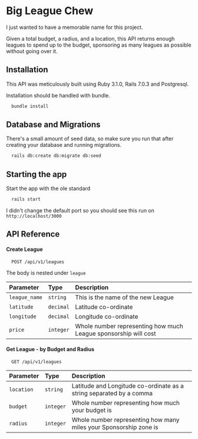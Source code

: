 # Big League Chew
I just wanted to have a memorable name for this project.

Given a total budget, a radius, and a location, this API returns enough leagues to spend up to the budget, sponsoring as many leagues as possible without going over it.
## Installation

This API was meticulously built using Ruby 3.1.0, Rails 7.0.3 and Postgresql.

Installation should be handled with bundle.

```bash
  bundle install
```

## Database and Migrations

There's a small amount of seed data, so make sure you run that after creating your database and running migrations.

```bash
  rails db:create db:migrate db:seed
```

## Starting the app

Start the app with the ole standard
```bash
  rails start
```

I didn't change the default port so you should see this run on `http://localhost/3000`

## API Reference

#### Create League

```http
  POST /api/v1/leagues
```

The body is nested under `league`

| Parameter | Type     | Description                |
| :-------- | :------- | :------------------------- |
| `league_name` | `string` | This is the name of the new League |
| `latitude` | `decimal` | Latitude co-ordinate |
| `longitude` | `decimal` | Longitude co-ordinate |
| `price` | `integer` | Whole number representing how much League sponsorship will cost |

#### Get League - by Budget and Radius

```http
  GET /api/v1/leagues
```

| Parameter | Type     | Description                       |
| :-------- | :------- | :-------------------------------- |
| `location` | `string` | Latitude and Longitude co-ordinate as a string separated by a comma |
| `budget` | `integer` | Whole number representing how much your budget is |
| `radius` | `integer` | Whole number representing how many miles your Sponsorship zone is |


